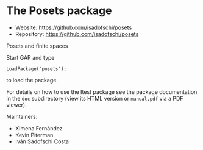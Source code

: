 
# The Posets package

* Website: https://github.com/isadofschi/posets
* Repository: https://github.com/isadofschi/posets

Posets and finite spaces


Start GAP and type

	LoadPackage("posets");

to load the package.

For details on how to use the Itest package see the package
documentation in the `doc` subdirectory (view its HTML version or 
`manual.pdf`  via a PDF viewer).

Maintainers:
* Ximena Fernández
* Kevin Piterman
* Iván Sadofschi Costa
